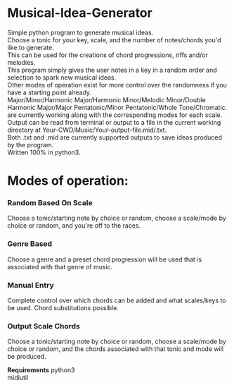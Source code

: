 # Musical-Idea-Generator
Simple python program to generate musical ideas.\
Choose a tonic for your key, scale, and the number of notes/chords you'd like to generate.\
This can be used for the creations of chord progressions, riffs and/or melodies.\
This program simply gives the user notes in a key in a random order and selection to spark new musical ideas.\
Other modes of operation exist for more control over the randomness if you have a starting point already.\
Major/Minor/Harmonic Major/Harmonic Minor/Melodic Minor/Double Harmonic Major/Major Pentatonic/Minor Pentatonic/Whole Tone/Chromatic. 
are currently working along with the corresponding modes for each scale.\
Output can be read from terminal or output to a file in the current working directory at Your-CWD/Music/Your-output-file.mid/.txt.\
Both .txt and .mid are currently supported outputs to save ideas produced by the program.\
Written 100% in python3.

# Modes of operation:
### Random Based On Scale
Choose a tonic/starting note by choice or random, choose a scale/mode by choice or random, and you're off to the races.
### Genre Based
Choose a genre and a preset chord progression will be used that is associated with that genre of music.
### Manual Entry
Complete control over which chords can be added and what scales/keys to be used. Chord substitutions possible.
### Output Scale Chords
Choose a tonic/starting note by choice or random, choose a scale/mode by choice or random, and the chords associated with that tonic and mode will be produced.


**Requirements**
python3\
midiutil
